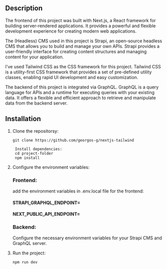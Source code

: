 ## Description

The frontend of this project was built with Next.js, a React framework for building server-rendered applications. It provides a powerful and flexible development experience for creating modern web applications.

The (Headless) CMS used in this project is Strapi, an open-source headless CMS that allows you to build and manage your own APIs. Strapi provides a user-friendly interface for creating content structures and managing content for your application.

I've used Tailwind CSS as the CSS framework for this project. Tailwind CSS is a utility-first CSS framework that provides a set of pre-defined utility classes, enabling rapid UI development and easy customization.

The backend of this project is integrated via GraphQL. GraphQL is a query language for APIs and a runtime for executing queries with your existing data. It offers a flexible and efficient approach to retrieve and manipulate data from the backend server.

## Installation

1. Clone the repositorsy:

   ```shell
   git clone https://github.com/georgos-g/nextjs-tailwind

    Install dependencies:
    cd project-folder
    npm install
   ```

2. Configure the environment variables:

   ### Frontend:

   add the environment variables in .env.local file for the frontend:

   #### STRAPI_GRAPHQL_ENDPOINT=

   #### NEXT_PUBLIC_API_ENDPOINT=

   ### Backend:

   Configure the necessary environment variables for your Strapi CMS and GraphQL server.

3. Run the project:

   ```shell
   npm run dev
   ```
